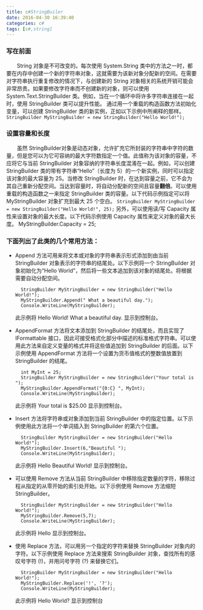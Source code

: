 ```yaml
---
title: c#StringBuiler
date: 2016-04-30 16:39:40
categories: c#
tags: [c#,string]
---
```


### 写在前面

　　String 对象是不可改变的。每次使用 System.String 类中的方法之一时，都要在内存中创建一个新的字符串对象，这就需要为该新对象分配新的空间。在需要对字符串执行重复修改的情况下，与创建新的 String 对象相关的系统开销可能会非常昂贵。如果要修改字符串而不创建新的对象，则可以使用 System.Text.StringBuilder 类。例如，当在一个循环中将许多字符串连接在一起时，使用 StringBuilder 类可以提升性能。
通过用一个重载的构造函数方法初始化变量，可以创建 StringBuilder 类的新实例，正如以下示例中所阐释的那样。
`StringBuilder MyStringBuilder = new StringBuilder("Hello World!");`

<!-- more -->

### 设置容量和长度

　　虽然 StringBuilder对象是动态对象，允许扩充它所封装的字符串中字符的数量，但是您可以为它可容纳的最大字符数指定一个值。此值称为该对象的容量，不应将它与当前 StringBuilder 对象容纳的字符串长度混淆在一起。例如，可以创建 StringBuilder 类的带有字符串“Hello”（长度为 5）的一个新实例，同时可以指定该对象的最大容量为 25。当修改 StringBuilder 时，在达到容量之前，它不会为其自己重新分配空间。当达到容量时，将自动分配新的空间且容量**翻倍**。可以使用重载的构造函数之一来指定 StringBuilder 类的容量。以下代码示例指定可以将 MyStringBuilder 对象扩充到最大 25 个空白。
`StringBuilder MyStringBuilder = new StringBuilder("Hello World!", 25);`
另外，可以使用读/写 Capacity 属性来设置对象的最大长度。以下代码示例使用 Capacity 属性来定义对象的最大长度。
MyStringBuilder.Capacity = 25;

### 下面列出了此类的几个常用方法：
* Append 方法可用来将文本或对象的字符串表示形式添加到由当前 StringBuilder 对象表示的字符串的结尾处。以下示例将一个 StringBuilder 对象初始化为“Hello World”，然后将一些文本追加到该对象的结尾处。将根据需要自动分配空间。

        StringBuilder MyStringBuilder = new StringBuilder("Hello World!");
        MyStringBuilder.Append(" What a beautiful day.");
        Console.WriteLine(MyStringBuilder);
  此示例将 Hello World! What a beautiful day. 显示到控制台。
* AppendFormat 方法将文本添加到 StringBuilder 的结尾处，而且实现了 IFormattable 接口，因此可接受格式化部分中描述的标准格式字符串。可以使用此方法来自定义变量的格式并将这些值追加到 StringBuilder 的后面。以下示例使用 AppendFormat 方法将一个设置为货币值格式的整数值放置到 StringBuilder 的结尾。

        int MyInt = 25; 
        StringBuilder MyStringBuilder = new StringBuilder("Your total is ");
        MyStringBuilder.AppendFormat("{0:C} ", MyInt);
        Console.WriteLine(MyStringBuilder);
  此示例将 Your total is $25.00 显示到控制台。
* Insert 方法将字符串或对象添加到当前 StringBuilder 中的指定位置。以下示例使用此方法将一个单词插入到 StringBuilder 的第六个位置。

        StringBuilder MyStringBuilder = new StringBuilder("Hello World!");
        MyStringBuilder.Insert(6,"Beautiful ");
        Console.WriteLine(MyStringBuilder);
  此示例将 Hello Beautiful World! 显示到控制台。
* 可以使用 Remove 方法从当前 StringBuilder 中移除指定数量的字符，移除过程从指定的从零开始的索引处开始。以下示例使用 Remove 方法缩短 StringBuilder。

        StringBuilder MyStringBuilder = new StringBuilder("Hello World!");
        MyStringBuilder.Remove(5,7);
        Console.WriteLine(MyStringBuilder);
  此示例将 Hello 显示到控制台。
* 使用 Replace 方法，可以用另一个指定的字符来替换 StringBuilder 对象内的字符。以下示例使用 Replace 方法来搜索 StringBuilder 对象，查找所有的感叹号字符 (!)，并用问号字符 (?) 来替换它们。

        StringBuilder MyStringBuilder = new StringBuilder("Hello World!");
        MyStringBuilder.Replace('!', '?');
        Console.WriteLine(MyStringBuilder);
  此示例将 Hello World? 显示到控制台